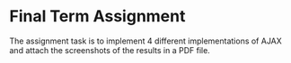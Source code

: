 # Final Term Assignment

The assignment task is to implement 4 different implementations of AJAX and attach the screenshots of the results in a PDF file.
